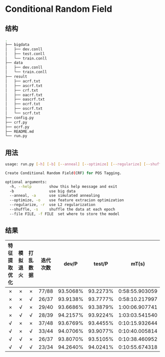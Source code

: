 # Conditional Random Field

## 结构

```sh
.
├── bigdata
│   ├── dev.conll
│   ├── test.conll
│   └── train.conll
├── data
│   ├── dev.conll
│   └── train.conll
├── result
│   ├── acrf.txt
│   ├── ascrf.txt
│   ├── crf.txt
│   ├── oacrf.txt
│   ├── oascrf.txt
│   ├── ocrf.txt
│   ├── oscrf.txt
│   └── scrf.txt
├── config.py
├── crf.py
├── ocrf.py
├── README.md
└── run.py
```

## 用法

```sh
usage: run.py [-h] [-b] [--anneal] [--optimize] [--regularize] [--shuffle]

Create Conditional Random Field(CRF) for POS Tagging.

optional arguments:
  -h, --help        show this help message and exit
  -b                use big data
  --anneal, -a      use simulated annealing
  --optimize, -o    use feature extracion optimization
  --regularize, -r  use L2 regularization
  --shuffle, -s     shuffle the data at each epoch
  --file FILE, -f FILE  set where to store the model
```

## 结果

| 特征提取优化 | 模拟退火 | 打乱数据 | 迭代次数 |  dev/P   |  test/P  |     mT(s)      |
| :----------: | :------: | :------: | :------: | :------: | :------: | :------------: |
|      ×       |    ×     |    ×     |  77/88   | 93.5068% | 93.2273% | 0:58:55.903059 |
|      ×       |    ×     |    √     |  26/37   | 93.9138% | 93.7777% | 0:58:10.217997 |
|      ×       |    √     |    ×     |  29/40   | 93.6686% | 93.3879% | 1:00:06.907741 |
|      ×       |    √     |    √     |  28/39   | 94.2157% | 93.9224% | 1:03:03.541540 |
|      √       |    ×     |    ×     |  37/48   | 93.6769% | 93.4455% | 0:10:15.932644 |
|      √       |    ×     |    √     |  33/44   | 94.0706% | 93.9077% | 0:10:40.005814 |
|      √       |    √     |    ×     |  26/37   | 93.8070% | 93.5105% | 0:10:38.460952 |
|      √       |    √     |    √     |  23/34   | 94.2640% | 94.0241% | 0:10:55.674318 |